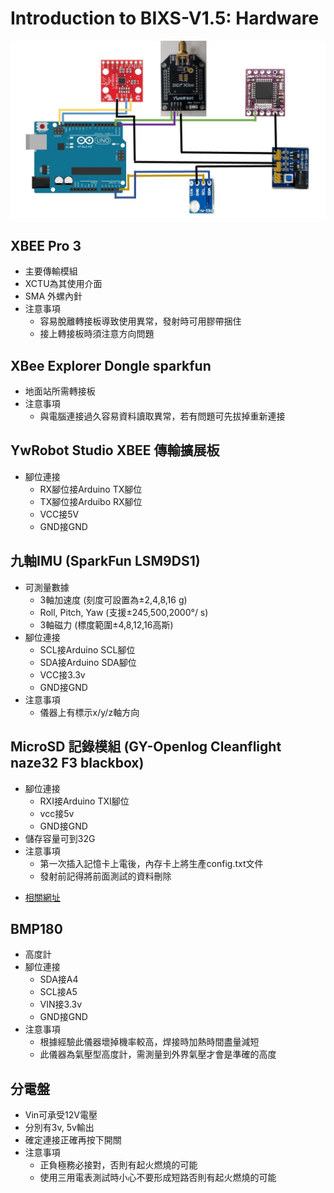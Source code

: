 # Introduction to BIXS-V1.5: Hardware
![image](https://github.com/TKU-STL/Docs/blob/main/BIXS-V1.5/Picture/BIXS.jpeg)
## XBEE Pro 3
* 主要傳輸模組
* XCTU為其使用介面
* SMA 外螺內針
* 注意事項
    * 容易脫離轉接板導致使用異常，發射時可用膠帶捆住
    * 接上轉接板時須注意方向問題
## XBee Explorer Dongle sparkfun
* 地面站所需轉接板
* 注意事項
    * 與電腦連接過久容易資料讀取異常，若有問題可先拔掉重新連接
## YwRobot Studio XBEE 傳輸擴展板
* 腳位連接
    * RX腳位接Arduino TX腳位
    * TX腳位接Arduibo RX腳位
    * VCC接5V
    * GND接GND
## 九軸IMU (SparkFun LSM9DS1)
* 可測量數據
    * 3軸加速度 (刻度可設置為±2,4,8,16 g)
    * Roll, Pitch, Yaw (支援±245,500,2000°/ s)
    * 3軸磁力 (標度範圍±4,8,12,16高斯)
* 腳位連接
    * SCL接Arduino SCL腳位
    * SDA接Arduino SDA腳位
    * VCC接3.3v
    * GND接GND
* 注意事項
    * 儀器上有標示x/y/z軸方向
## MicroSD 記錄模組 (GY-Openlog Cleanflight naze32 F3 blackbox)
* 腳位連接
    * RXI接Arduino TXI腳位
    * vcc接5v
    * GND接GND
* 儲存容量可到32G
* 注意事項
    * 第一次插入記憶卡上電後，內存卡上將生產config.txt文件
    * 發射前記得將前面測試的資料刪除
- [相關網址](https://www.taiwaniot.com.tw/product/gy-openlog-cleanflight-naze32-f3-blackbox-%E9%BB%91%E5%8C%A3%E5%AD%90-microsd-%E8%A8%98%E9%8C%84%E6%A8%A1%E7%B5%84-uart-%E9%80%9A%E8%A8%8A/)
## BMP180
* 高度計
* 腳位連接
    * SDA接A4
    * SCL接A5
    * VIN接3.3v
    * GND接GND
* 注意事項
    * 根據經驗此儀器壞掉機率較高，焊接時加熱時間盡量減短
    * 此儀器為氣壓型高度計，需測量到外界氣壓才會是準確的高度
## 分電盤
* Vin可承受12V電壓
* 分別有3v, 5v輸出
* 確定連接正確再按下開關
* 注意事項
    * 正負極務必接對，否則有起火燃燒的可能
    * 使用三用電表測試時小心不要形成短路否則有起火燃燒的可能

